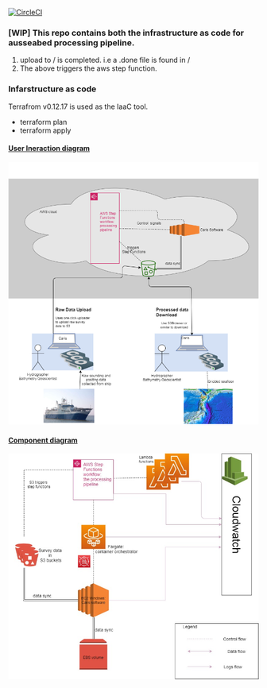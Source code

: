 
[![CircleCI](https://circleci.com/gh/GeoscienceAustralia/ausseabed-processing-pipeline.svg?style=svg&circle-token=46ef01ebd72b56ec05a514c067d23655292ac5d8)](https://circleci.com/gh/GeoscienceAustralia/ausseabed-processing-pipeline)



### [WIP] This repo contains both the infrastructure as code for ausseabed processing pipeline.

1. upload to <S3bucket>/<survey-name> is completed. i.e a .done file is found in <S3bucket>/<survey-name>
2. The above triggers the aws step function.

### Infarstructure as code
Terrafrom v0.12.17 is used as the IaaC tool.
* terraform plan
* terraform apply



#### [User Ineraction diagram](./docs/ausseabed_processing_pipeline_component_diagram-user_interaction.png)
![](./docs/ausseabed_processing_pipeline_component_diagram-user_interaction.png?raw=true)


#### [Component diagram](./docs/ausseabed_processing_pipeline_component_diagram-Components.jpg)
![](./docs/ausseabed_processing_pipeline_component_diagram-Components.jpg?raw=true)


